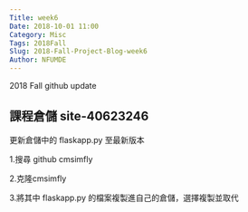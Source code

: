 ```yaml
---
Title: week6
Date: 2018-10-01 11:00
Category: Misc
Tags: 2018Fall
Slug: 2018-Fall-Project-Blog-week6
Author: NFUMDE
---
```


2018 Fall github update

<!-- PELICAN_END_SUMMARY -->

課程倉儲 site-40623246
----

更新倉儲中的 flaskapp.py 至最新版本

1.搜尋 github cmsimfly

2.克隆cmsimfly

3.將其中 flaskapp.py 的檔案複製進自己的倉儲，選擇複製並取代

